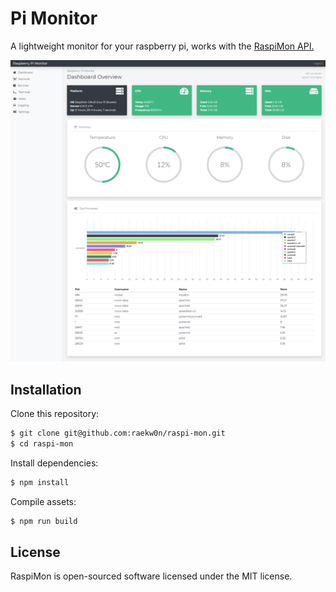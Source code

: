 # Pi Monitor

A lightweight monitor for your raspberry pi, works with the [RaspiMon API.](https://github.com/raekw0n/raspi-mon-api)

![image](src/assets/screenshot.png)

## Installation

Clone this repository:
```bash
$ git clone git@github.com:raekw0n/raspi-mon.git
$ cd raspi-mon
```

Install dependencies:
```bash
$ npm install
```

Compile assets:
```bash
$ npm run build
```

## License
RaspiMon is open-sourced software licensed under the MIT license.
